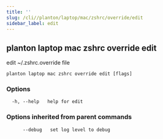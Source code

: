 ```yaml
---
title: ''
slug: /cli//planton/laptop/mac/zshrc/override/edit
sidebar_label: edit
---
```

## planton laptop mac zshrc override edit

edit ~/.zshrc.override file

```
planton laptop mac zshrc override edit [flags]
```

### Options

```
  -h, --help   help for edit
```

### Options inherited from parent commands

```
      --debug   set log level to debug
```

